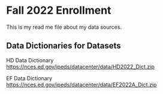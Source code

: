 # Fall 2022 Enrollment

This is my read me file about my data sources.

## Data Dictionaries for Datasets

HD Data Dictionary https://nces.ed.gov/ipeds/datacenter/data/HD2022_Dict.zip

EF Data Dictionary https://nces.ed.gov/ipeds/datacenter/data/EF2022A_Dict.zip